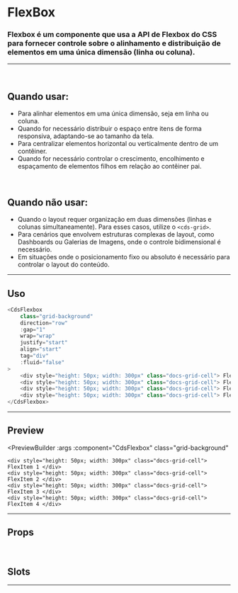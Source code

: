 # FlexBox

### Flexbox é um componente que usa a API de Flexbox do CSS para fornecer controle sobre o alinhamento e distribuição de elementos em uma única dimensão (linha ou coluna).
---
<br>

## Quando usar:
- Para alinhar elementos em uma única dimensão, seja em linha ou coluna.
- Quando for necessário distribuir o espaço entre itens de forma responsiva, adaptando-se ao tamanho da tela.
- Para centralizar elementos horizontal ou verticalmente dentro de um contêiner.
- Quando for necessário controlar o crescimento, encolhimento e espaçamento de elementos filhos em relação ao contêiner pai.

<br>

## Quando não usar:
- Quando o layout requer organização em duas dimensões (linhas e colunas simultaneamente). Para esses casos, utilize o `<cds-grid>`.
- Para cenários que envolvem estruturas complexas de layout, como Dashboards ou Galerias de Imagens, onde o controle bidimensional é necessário.
- Em situações onde o posicionamento fixo ou absoluto é necessário para controlar o layout do conteúdo.

---

## Uso

```js
<CdsFlexbox
	class="grid-background"
	direction="row"
	:gap="1"
	wrap="wrap"
	justify="start"
	align="start"
	tag="div"
	:fluid="false"
>
	<div style="height: 50px; width: 300px" class="docs-grid-cell"> FlexItem 1 </div>
	<div style="height: 50px; width: 300px" class="docs-grid-cell"> FlexItem 2 </div>
	<div style="height: 50px; width: 300px" class="docs-grid-cell"> FlexItem 3 </div>
	<div style="height: 50px; width: 300px" class="docs-grid-cell"> FlexItem 4 </div>
</CdsFlexbox>
```

---

## Preview

<PreviewBuilder
	:args
	:component="CdsFlexbox"
	class="grid-background"
>
	<div style="height: 50px; width: 300px" class="docs-grid-cell"> FlexItem 1 </div>
	<div style="height: 50px; width: 300px" class="docs-grid-cell"> FlexItem 2 </div>
	<div style="height: 50px; width: 300px" class="docs-grid-cell"> FlexItem 3 </div>
	<div style="height: 50px; width: 300px" class="docs-grid-cell"> FlexItem 4 </div>
</PreviewBuilder>

---

## Props

<APITable
	name="Flexbox"
	section="props"
/>
<br>

## Slots

<APITable
	name="Flexbox"
	section="slots"
/>

---

<script setup>
import { ref } from 'vue';
import CdsFlexbox from '@/components/Flexbox.vue';

const args = ref({
	direction: 'row',
	gap: '1',
	wrap: 'wrap',
	justify: 'start',
	align: 'start',
	tag: 'div',
	fluid: 'false',
});
</script>

<style>
.docs-grid-cell {
	font-size: 18px;
	font-weight: 550;
	background-color: #abedd3;
	border: 3px dashed #6ddfb1;
	color: #136746;
	padding: 12px;
	border-radius: 12px;
	display: flex;
	align-items: center;
	justify-content: center;
	height: 100%;
}

.grid-background {
	background-size: 12px 12px;
	border-radius: 20px;
	padding: 4px;
	background-image: linear-gradient(135deg, #85deaf54 10%, #0000 0, #0000 50%, #85deaf54 0, #85deaf54 60%, #0000 0, #0000);
}
</style>
